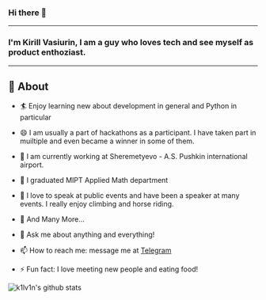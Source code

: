 ### Hi there 👋

<!--
**k1lv1n/k1lv1n** is a ✨ _special_ ✨ repository because its `README.md` (this file) appears on your GitHub profile.

Here are some ideas to get you started:

- 🔭 I’m currently working on ...
- 🌱 I’m currently learning ...
- 👯 I’m looking to collaborate on ...
- 🤔 I’m looking for help with ...
- 💬 Ask me about ...
- 📫 How to reach me: ...
- 😄 Pronouns: ...
- ⚡ Fun fact: ...
-->


---
### I'm Kirill Vasiurin, I am a guy who loves tech and see myself as product enthoziast.
-------
  
## 🧐 About

- 🏄‍ Enjoy learning new about development in general and Python in particular
- 😄 I am usually a part of hackathons as a participant. I have taken part in muiltiple and even became a winner in some of them.
- 🔭 I am currently working at Sheremetyevo - A.S. Pushkin international airport.
- 👯 I graduated MIPT Applied Math department
- 🌱 I love to speak at public events and have been a speaker at many events. I really enjoy climbing and horse riding.
- 👯 And Many More...

- 💬 Ask me about anything and everything!
- 📫 How to reach me: message me at [Telegram](https://https://t.me/k1lv1n)
- ⚡ Fun fact: I love meeting new people and eating food!


![k1lv1n's github stats](https://github-readme-stats.vercel.app/api?username=k1lv1n&show_icons=true)
